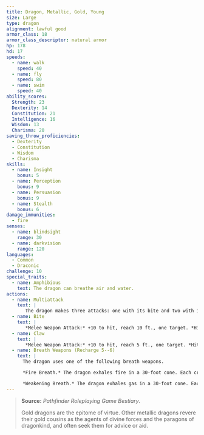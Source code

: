 ```yaml
---
title: Dragon, Metallic, Gold, Young
size: Large
type: dragon
alignment: lawful good
armor_class: 18
armor_class_descriptor: natural armor
hp: 178
hd: 17
speeds:
  - name: walk
    speed: 40
  - name: fly
    speed: 80
  - name: swim
    speed: 40
ability_scores:
  Strength: 23
  Dexterity: 14
  Constitution: 21
  Intelligence: 16
  Wisdom: 13
  Charisma: 20
saving_throw_proficiencies:
  - Dexterity
  - Constitution
  - Wisdom
  - Charisma
skills:
  - name: Insight
    bonus: 5
  - name: Perception
    bonus: 9
  - name: Persuasion
    bonus: 9
  - name: Stealth
    bonus: 6
damage_immunities:
  - fire
senses:
  - name: blindsight
    range: 30
  - name: darkvision
    range: 120
languages:
  - Common
  - Draconic
challenge: 10
special_traits:
  - name: Amphibious
    text: The dragon can breathe air and water.
actions:
  - name: Multiattack
    text: |
       The dragon makes three attacks: one with its bite and two with its claws.
  - name: Bite
    text: |
       *Melee Weapon Attack:* +10 to hit, reach 10 ft., one target. *Hit:* 17 (2d10 + 6) piercing damage.
  - name: Claw
    text: |
       *Melee Weapon Attack:* +10 to hit, reach 5 ft., one target. *Hit:* 13 (2d6 + 6) slashing damage.
  - name: Breath Weapons (Recharge 5--6)
    text: |
      The dragon uses one of the following breath weapons.

      *Fire Breath.* The dragon exhales fire in a 30-foot cone. Each creature in that area must make a DC 17 Dexterity saving throw, taking 55 (10d10) fire damage on a failed save, or half as much damage on a successful one.

      *Weakening Breath.* The dragon exhales gas in a 30-foot cone. Each creature in that area must succeed on a DC 17 Strength saving throw or have disadvantage on Strength-based attack rolls, Strength checks, and  Strength saving throws for 1 minute. A creature can repeat the saving throw at the end of each of its turns, ending the effect on itself on a success.
---
```


> **Source:** *Pathfinder Roleplaying Game Bestiary*.
>
> Gold dragons are the epitome of virtue. Other metallic dragons revere their gold cousins as the agents of divine forces and the paragons of dragonkind, and often seek them for advice or aid.
